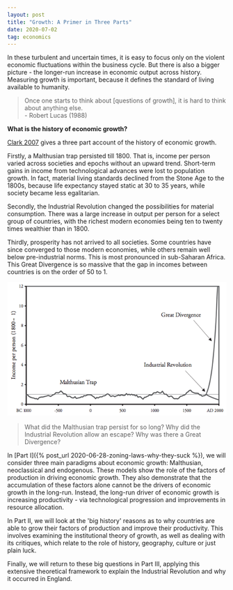 ```yaml
---
layout: post
title: "Growth: A Primer in Three Parts"
date: 2020-07-02
tag: economics
---
```


In these turbulent and uncertain times, it is easy to focus only on the violent economic fluctuations within the business cycle. But there is also a bigger picture - the longer-run increase in economic output across history. Measuring growth is important, because it defines the standard of living available to humanity.

> Once one starts to think about [questions of growth], it is hard to think about anything else. \
> \- Robert Lucas (1988)

**What is the history of economic growth?**

[Clark 2007](http://assets.press.princeton.edu/chapters/s8461.pdf) gives a three part account of the history of economic growth.

Firstly, a Malthusian trap persisted till 1800. That is, income per person varied across societies and epochs without an upward trend. Short-term gains in income from technological advances were lost to population growth. In fact, material living standards declined from the Stone Age to the 1800s, because life expectancy stayed static at 30 to 35 years, while society became less egalitarian.

Secondly, the Industrial Revolution changed the possibilities for material consumption. There was a large increase in output per person for a select group of countries, with the richest modern economies being ten to twenty times wealthier than in 1800.

Thirdly, prosperity has not arrived to all societies. Some countries have since converged to those modern economies, while others remain well below pre-industrial norms. This is most pronounced in sub-Saharan Africa. This Great Divergence is so massive that the gap in incomes between countries is on the order of 50 to 1.

![History](/assets/historyofgrowth.png)

> What did the Malthusian trap persist for so long? Why did the Industrial Revolution allow an escape? Why was there a Great Divergence?

In [Part I]({% post_url 2020-06-28-zoning-laws-why-they-suck %}), we will consider three main paradigms about economic growth: Malthusian, neoclassical and endogenous. These models show the role of the factors of production in driving economic growth. They also demonstrate that the accumulation of these factors alone cannot be the drivers of economic growth in the long-run. Instead, the long-run driver of economic growth is increasing productivity - via technological progression and improvements in resource allocation.

In Part II, we will look at the 'big history' reasons as to why countries are able to grow their factors of production and improve their productivity. This involves examining the institutional theory of growth, as well as dealing with its critiques, which relate to the role of history, geography, culture or just plain luck.

Finally, we will return to these big questions in Part III, applying this extensive theoretical framework to explain the Industrial Revolution and why it occurred in England.
